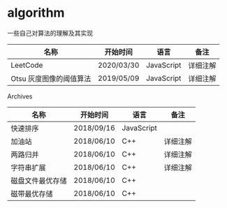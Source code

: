 # algorithm

一些自己对算法的理解及其实现

| 名称                    | 开始时间   | 语言       | 备注     |
| ----------------------- | ---------- | ---------- | -------- |
| LeetCode                | 2020/03/30 | JavaScript | 详细注解 |
| Otsu 灰度图像的阈值算法 | 2019/05/09 | JavaScript | 详细注解 |

Archives


| 名称             | 开始时间   | 语言       | 备注     |
| ---------------- | ---------- | ---------- | -------- |
| 快速排序         | 2018/09/16 | JavaScript |          |
| 加油站           | 2018/06/10 | C++        | 详细注解 |
| 两路归并         | 2018/06/10 | C++        | 详细注解 |
| 字符串扩展       | 2018/06/10 | C++        | 详细注解 |
| 磁盘文件最优存储 | 2018/06/10 | C++        |          |
| 磁带最优存储     | 2018/06/10 | C++        |          |
